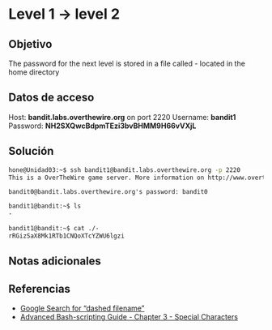 # Level 1 -> level 2

## Objetivo
The password for the next level is stored in a file called - located in the home directory

## Datos de acceso
Host: **bandit.labs.overthewire.org** on port 2220
Username: **bandit1**
Password: **NH2SXQwcBdpmTEzi3bvBHMM9H66vVXjL**

## Solución

```bash
hone@Unidad03:~$ ssh bandit1@bandit.labs.overthewire.org -p 2220
This is a OverTheWire game server. More information on http://www.overthewire.org/wargames
```

```
bandit0@bandit.labs.overthewire.org's password: bandit0
```

```bash
bandit1@bandit:~$ ls
-
```

```bash
bandit1@bandit:~$ cat ./-
rRGizSaX8Mk1RTb1CNQoXTcYZWU6lgzi
```

## Notas adicionales
## Referencias
-   [Google Search for “dashed filename”](https://www.google.com/search?q=dashed+filename)
-   [Advanced Bash-scripting Guide - Chapter 3 - Special Characters](http://tldp.org/LDP/abs/html/special-chars.html)